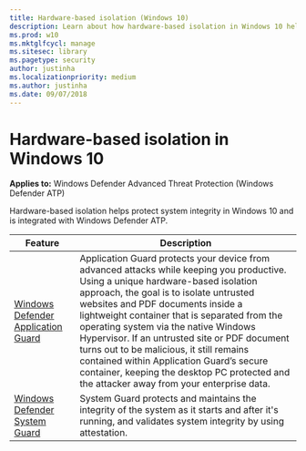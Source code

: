 ```yaml
---
title: Hardware-based isolation (Windows 10)
description: Learn about how hardware-based isolation in Windows 10 helps to combat malware.
ms.prod: w10
ms.mktglfcycl: manage
ms.sitesec: library
ms.pagetype: security
author: justinha
ms.localizationpriority: medium
ms.author: justinha
ms.date: 09/07/2018
---
```


# Hardware-based isolation in Windows 10

**Applies to:** Windows Defender Advanced Threat Protection (Windows Defender ATP)

Hardware-based isolation helps protect system integrity in Windows 10 and is integrated with Windows Defender ATP. 

| Feature | Description |
|------------|-------------|
| [Windows Defender Application Guard](../windows-defender-application-guard/wd-app-guard-overview.md) | Application Guard protects your device from advanced attacks while keeping you productive. Using a unique hardware-based isolation approach, the goal is to isolate untrusted websites and PDF documents inside a lightweight container that is separated from the operating system via the native Windows Hypervisor. If an untrusted site or PDF document turns out to be malicious, it still remains contained within Application Guard’s secure container, keeping the desktop PC protected and the attacker away from your enterprise data. |
| [Windows Defender System Guard](how-hardware-based-containers-help-protect-windows.md) | System Guard protects and maintains the integrity of the system as it starts and after it's running, and validates system integrity by using attestation.  |




